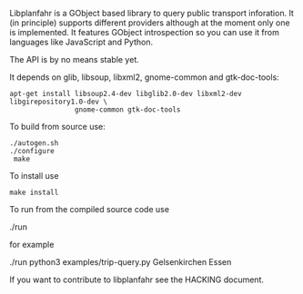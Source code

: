 Libplanfahr is a GObject based library to query public transport inforation. It
(in principle) supports different providers although at the moment only one is
implemented. It features GObject introspection so you can use it from languages
like JavaScript and Python. 

The API is by no means stable yet.

It depends on glib, libsoup, libxml2, gnome-common and gtk-doc-tools:

    apt-get install libsoup2.4-dev libglib2.0-dev libxml2-dev libgirepository1.0-dev \
                    gnome-common gtk-doc-tools

To build from source use:

    ./autogen.sh
    ./configure
     make

To install use

    make install

To run from the compiled source code use

   ./run <program>

for example

   ./run python3 examples/trip-query.py Gelsenkirchen Essen

If you want to contribute to libplanfahr see the HACKING document.
